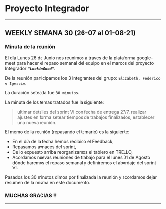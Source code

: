 
# Proyecto Integrador

--------------------------------
## WEEKLY SEMANA 30 (26-07 al 01-08-21)

### Minuta de la reunión

El día Lunes 26 de Junio nos reunimos a traves de la plataforma google-meet
para hacer el repaso semanal del equipo en el marcos del proyecto Integrador ***`"LookinGood"`***. 

De la reunión participamos los 3 integrantes del grupo: `Elizabeth, Federico e Ignacio`.

La duración seteada fue `30 minutos`.

La minuta de los temas tratados fue la siguiente:

> ultimar detalles del sprint VI con fecha de entrega 27/7,
> realizar ajustes en forma 
> setear tiempos de trabajos finalizados,
> establecer una nueva reunión. 

El memo de la reunión (repasando el temario) es la siguiente:

* En el día de la fecha hemos recibido el Feedback,
* Repasamos avnaces del sprint,
* De lo expuesto arriba reorganizamos el tablero en TRELLO,
* Acordamos nuevas reuniones de trabajo para el lunes 01 de Agosto dónde haremos el repaso semanal y definiremos el abordaje del sprint VI.


Pasados los 30 minutos dimos por finalizada la reunión y acordamos dejar resumen de la misma en este documento.

### MUCHAS GRACIAS !!
--------------------------------
